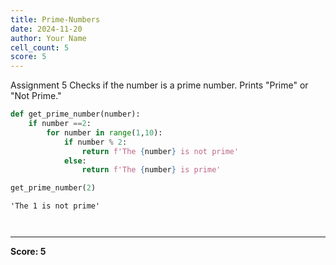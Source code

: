 ```yaml
---
title: Prime-Numbers
date: 2024-11-20
author: Your Name
cell_count: 5
score: 5
---
```


Assignment 5
Checks if the number is a prime number.
Prints "Prime" or "Not Prime."



```python
def get_prime_number(number):
    if number ==2:
        for number in range(1,10):
            if number % 2:
                return f'The {number} is not prime'
            else:
                return f'The {number} is prime'
```


```python
get_prime_number(2)
```




    'The 1 is not prime'




```python

```


```python

```


---
**Score: 5**

